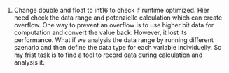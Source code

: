 1. Change double and float to int16 to check if runtime optimized. Hier need check the data range and potenzielle calculation which can create overflow. One way to prevent an overflow is to use higher bit data for computation and convert the value back. However, it lost its performance. What if we analysis the data range by running different szenario and then define the data type for each variable individuelly.
   So my frist task is to find a tool to record data during calculation and analysis it.
